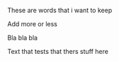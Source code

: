 These are words that i want to keep

Add more or less 

Bla bla bla

Text that tests that thers stuff here
